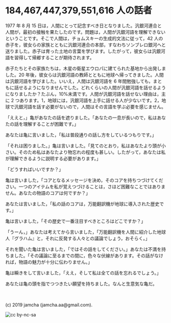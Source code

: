 

# 184,467,447,379,551,616 人の話者

1977 年 8 月 15 日は，人間にとって記念すべき日となりました。汎銀河連合と人間が，最初の接触を果たしたのです。問題は，人間が汎銀河語を理解できないということです。そこで人間は，チョムスキーの生成的文法に従って，42 人の赤子を，彼女らの家族とともに汎銀河連合の本部，すなわちソンブレロ銀河へと送りました。赤子は育った土地の言葉を学びます。したがって，彼女らは汎銀河語を習得して帰郷することが期待されます。

赤子たちとその家族たちは，木星の衛星エウロパに建てられた基地から出発しました。20 年後，彼女らは汎銀河語の教師とともに地球へ帰ってきました。人間は汎銀河語を学びました。いいえ，人間は汎銀河語を 6 年間勉強しても，まともに話せるようになりませんでした。どれくらいの人間が汎銀河語を話せるようになりましたか？たぶん，10%未満です。人間が汎銀河語を話せない理由は，主に 2 つあります。1，地球には，汎銀河語を上手に話せる人が少ないです。2，地球で汎銀河語を話す必要がないので，人間はその言語を学ぶ必要を感じません。

「ええと，」亀があなたの話を遮りました。「あなたの一息が長いので，私はあなたの話を理解することが困難です。」

あなたは亀に言いました，「私は普段通りの話し方をしているつもりです。」

「それは困りました。」亀は言いました。「見てのとおり，私はあなたより頭が小さい。そのため私はあなたより物忘れの程度も甚しい。したがって，あなたは私が理解できるように説明する必要があります。」

「どうすればいいですか？」

亀は言いました，「コアとなるメッセージを決め，そのコアを持ちつづけてください。一つのアイテムを私が覚えつづけることは，さほど困難なことではありません。あなたの物語のコアは何ですか？」

あなたは言いました，「私の話のコアは，万能翻訳機が地球に導入された歴史です。」

亀は言いました，「その歴史で一番注目すべきところはどこですか？」

「うーん，」あなたは考えてから言いました，「万能翻訳機を人間に紹介した地球人『グラハム』と，それに反発する人々との議論でしょう，おそらく。」

それを聞いた亀は言いました，「ではその話をしてください。」あなたは不満を持ちました。「その議論に至るまでの間に，色々な伏線があります。その話がなければ，物語の魅力が十分に伝わりません。」

亀は瞬きをして言いました，「ええ，そして私は全ての話を忘れるでしょう。」

あなたは亀の頭を指でつつきたい願望を持ちました。なんと生意気な亀だ。

<br>
<br>
(c) 2019 jamcha (jamcha.aa@gmail.com).

![cc by-nc-sa](https://i.creativecommons.org/l/by-nc-sa/4.0/88x31.png)

